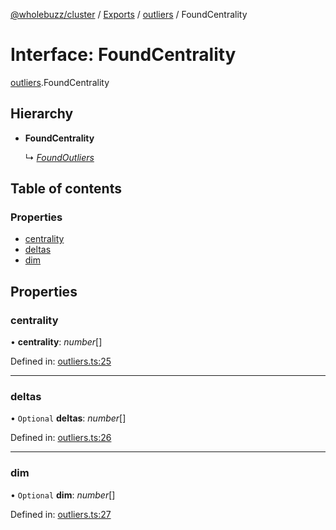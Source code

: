 [@wholebuzz/cluster](../README.md) / [Exports](../modules.md) / [outliers](../modules/outliers.md) / FoundCentrality

# Interface: FoundCentrality

[outliers](../modules/outliers.md).FoundCentrality

## Hierarchy

- **FoundCentrality**

  ↳ [*FoundOutliers*](outliers.foundoutliers.md)

## Table of contents

### Properties

- [centrality](outliers.foundcentrality.md#centrality)
- [deltas](outliers.foundcentrality.md#deltas)
- [dim](outliers.foundcentrality.md#dim)

## Properties

### centrality

• **centrality**: *number*[]

Defined in: [outliers.ts:25](https://github.com/wholebuzz/cluster/blob/master/src/outliers.ts#L25)

___

### deltas

• `Optional` **deltas**: *number*[]

Defined in: [outliers.ts:26](https://github.com/wholebuzz/cluster/blob/master/src/outliers.ts#L26)

___

### dim

• `Optional` **dim**: *number*[]

Defined in: [outliers.ts:27](https://github.com/wholebuzz/cluster/blob/master/src/outliers.ts#L27)
